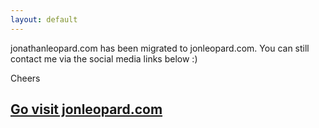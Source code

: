 ```yaml
---
layout: default
---
```


jonathanleopard.com has been migrated to jonleopard.com.
You can still contact me via the social media links below :)

Cheers


## [Go visit jonleopard.com](https://jonleopard.com)
